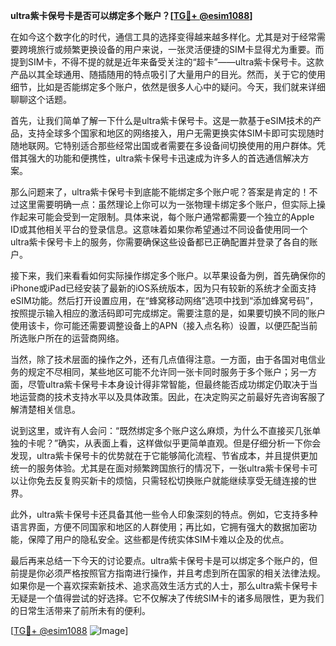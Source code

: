 **ultra紫卡保号卡是否可以绑定多个账户？[[TG💪+ @esim1088](https://t.me/s/esim1088)]**

在如今这个数字化的时代，通信工具的选择变得越来越多样化。尤其是对于经常需要跨境旅行或频繁更换设备的用户来说，一张灵活便捷的SIM卡显得尤为重要。而提到SIM卡，不得不提的就是近年来备受关注的“超卡”——ultra紫卡保号卡。这款产品以其全球通用、随插随用的特点吸引了大量用户的目光。然而，关于它的使用细节，比如是否能绑定多个账户，依然是很多人心中的疑问。今天，我们就来详细聊聊这个话题。

首先，让我们简单了解一下什么是ultra紫卡保号卡。这是一款基于eSIM技术的产品，支持全球多个国家和地区的网络接入，用户无需更换实体SIM卡即可实现随时随地联网。它特别适合那些经常出国或者需要在多设备间切换使用的用户群体。凭借其强大的功能和便携性，ultra紫卡保号卡迅速成为许多人的首选通信解决方案。

那么问题来了，ultra紫卡保号卡到底能不能绑定多个账户呢？答案是肯定的！不过这里需要明确一点：虽然理论上你可以为一张物理卡绑定多个账户，但实际上操作起来可能会受到一定限制。具体来说，每个账户通常都需要一个独立的Apple ID或其他相关平台的登录信息。这意味着如果你希望通过不同设备使用同一个ultra紫卡保号卡上的服务，你需要确保这些设备都已正确配置并登录了各自的账户。

接下来，我们来看看如何实际操作绑定多个账户。以苹果设备为例，首先确保你的iPhone或iPad已经安装了最新的iOS系统版本，因为只有较新的系统才全面支持eSIM功能。然后打开设置应用，在“蜂窝移动网络”选项中找到“添加蜂窝号码”，按照提示输入相应的激活码即可完成绑定。需要注意的是，如果要切换不同的账户使用该卡，你可能还需要调整设备上的APN（接入点名称）设置，以便匹配当前所选账户所在的运营商网络。

当然，除了技术层面的操作之外，还有几点值得注意。一方面，由于各国对电信业务的规定不尽相同，某些地区可能不允许同一张卡同时服务于多个账户；另一方面，尽管ultra紫卡保号卡本身设计得非常智能，但最终能否成功绑定仍取决于当地运营商的技术支持水平以及具体政策。因此，在决定购买之前最好先咨询客服了解清楚相关信息。

说到这里，或许有人会问：“既然绑定多个账户这么麻烦，为什么不直接买几张单独的卡呢？”确实，从表面上看，这样做似乎更简单直观。但是仔细分析一下你会发现，ultra紫卡保号卡的优势就在于它能够简化流程、节省成本，并且提供更加统一的服务体验。尤其是在面对频繁跨国旅行的情况下，一张ultra紫卡保号卡可以让你免去反复购买新卡的烦恼，只需轻松切换账户就能继续享受无缝连接的世界。

此外，ultra紫卡保号卡还具备其他一些令人印象深刻的特点。例如，它支持多种语言界面，方便不同国家和地区的人群使用；再比如，它拥有强大的数据加密功能，保障了用户的隐私安全。这些都是传统实体SIM卡难以企及的优点。

最后再来总结一下今天的讨论要点。ultra紫卡保号卡是可以绑定多个账户的，但前提是你必须严格按照官方指南进行操作，并且考虑到所在国家的相关法律法规。如果你是一个喜欢探索新技术、追求高效生活方式的人士，那么ultra紫卡保号卡无疑是一个值得尝试的好选择。它不仅解决了传统SIM卡的诸多局限性，更为我们的日常生活带来了前所未有的便利。

[[TG💪+ @esim1088](https://t.me/s/esim1088) ![Image](https://i.postimg.cc/4NQfJmqS/Snipaste-2025-05-13-00-14-12.png)]